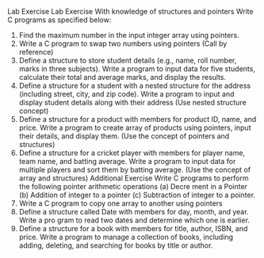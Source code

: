 Lab Exercise 
Lab Exercise
With knowledge of structures and pointers
Write C programs as specified below:
1. Find the maximum number in the input integer array using pointers.
2. Write a C program to swap two numbers using pointers (Call by reference)
3. Define a structure to store student details (e.g., name, roll number, marks in three
subjects). Write a program to input data for five students, calculate their total and
average marks, and display the results.
4. Define a structure for a student with a nested structure for the address (including
street, city, and zip code). Write a program to input and display student details along
with their address (Use nested structure concept)
5. Define a structure for a product with members for product ID, name, and price. Write
a program to create array of products using pointers, input their details, and display
them. (Use the concept of pointers and structures)
6. Define a structure for a cricket player with members for player name, team name, and
batting average. Write a program to input data for multiple players and sort them by
batting average. (Use the concept of array and structures)
Additional Exercise
Write C programs to perform the following pointer arithmetic operations (a) Decre
ment in a Pointer (b) Addition of integer to a pointer (c) Subtraction of integer to a
pointer.
2. Write a C program to copy one array to another using pointers
3. Define a structure called Date with members for day, month, and year. Write a pro
gram to read two dates and determine which one is earlier.
4. Define a structure for a book with members for title, author, ISBN, and price. Write
a program to manage a collection of books, including adding, deleting, and searching
for books by title or author.